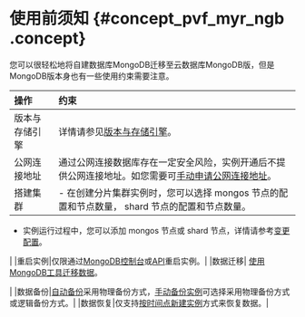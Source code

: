 # 使用前须知 {#concept_pvf_myr_ngb .concept}

您可以很轻松地将自建数据库MongoDB迁移至云数据库MongoDB版，但是MongoDB版本身也有一些使用约束需要注意。

|操作|约束|
|:-|:-|
|版本与存储引擎|详情请参见[版本与存储引擎](../../../../../intl.zh-CN/产品简介/版本及存储引擎.md#)。|
|公网连接地址|通过公网连接数据库存在一定安全风险，实例开通后不提供公网连接地址。如您需要可[手动申请公网连接地址](../../../../../intl.zh-CN/用户指南/管理网络连接类型/申请公网连接地址.md#)。|
|搭建集群| -   在创建分片集群实例时，您可以选择 mongos 节点的配置和节点数量， shard 节点的配置和节点数量。
-   实例运行过程中，您可以添加 mongos 节点或 shard 节点，详情请参考[变更配置](../../../../../intl.zh-CN/用户指南/实例管理/变更配置.md#)。

 |
|重启实例|仅限通过[MongoDB控制台](https://mongodb.console.aliyun.com/)或[API](../../../../../intl.zh-CN/API参考/实例管理/RestartDBInstance.md#)重启实例。|
|数据迁移| [使用MongoDB工具迁移数据](intl.zh-CN/分片集群快速入门/数据迁移/使用MongoDB工具迁移自建数据库上云.md#)。

 |
|数据备份|[自动备份](../../../../../intl.zh-CN/用户指南/数据备份/设置自动备份实例.md#)采用物理备份方式，[手动备份实例](../../../../../intl.zh-CN/用户指南/数据备份/手动备份实例.md#)可选择采用物理备份方式或逻辑备份方式。|
|数据恢复|仅支持[按时间点新建实例](../../../../../intl.zh-CN/用户指南/数据恢复/按时间点新建实例.md#)方式来恢复数据。|

